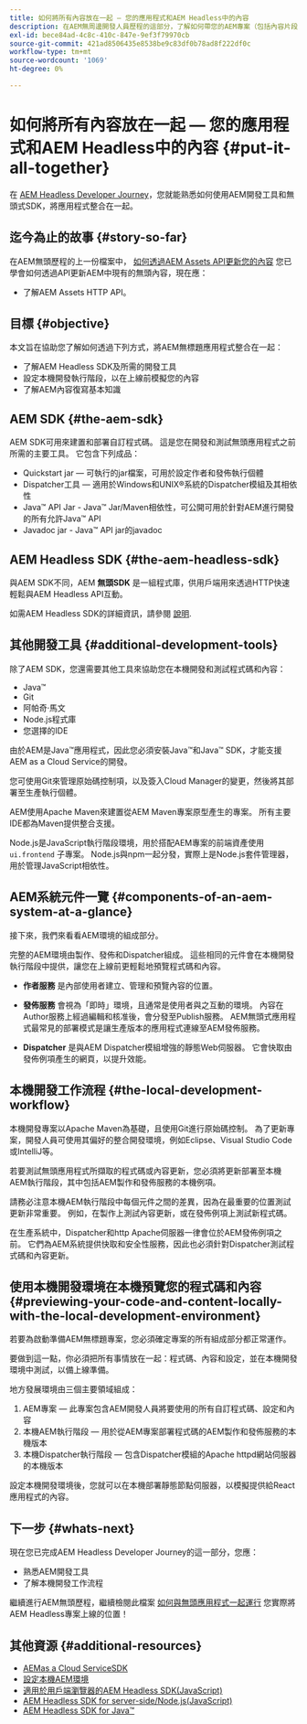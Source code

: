```yaml
---
title: 如何將所有內容放在一起 — 您的應用程式和AEM Headless中的內容
description: 在AEM無周邊開發人員歷程的這部分，了解如何帶您的AEM專案（包括內容片段、GraphQL呼叫、REST API呼叫和應用程式），並為其上線做準備。
exl-id: bece84ad-4c8c-410c-847e-9ef3f79970cb
source-git-commit: 421ad8506435e8538be9c83df0b78ad8f222df0c
workflow-type: tm+mt
source-wordcount: '1069'
ht-degree: 0%

---
```


# 如何將所有內容放在一起 — 您的應用程式和AEM Headless中的內容 {#put-it-all-together}

在 [AEM Headless Developer Journey](overview.md)，您就能熟悉如何使用AEM開發工具和無頭式SDK，將應用程式整合在一起。

## 迄今為止的故事 {#story-so-far}

在AEM無頭歷程的上一份檔案中， [如何透過AEM Assets API更新您的內容](update-your-content.md) 您已學會如何透過API更新AEM中現有的無頭內容，現在應：

* 了解AEM Assets HTTP API。

## 目標 {#objective}

本文旨在協助您了解如何透過下列方式，將AEM無標題應用程式整合在一起：

* 了解AEM Headless SDK及所需的開發工具
* 設定本機開發執行階段，以在上線前模擬您的內容
* 了解AEM內容復寫基本知識

## AEM SDK {#the-aem-sdk}

AEM SDK可用來建置和部署自訂程式碼。 這是您在開發和測試無頭應用程式之前所需的主要工具。 它包含下列成品：

* Quickstart jar — 可執行的jar檔案，可用於設定作者和發佈執行個體
* Dispatcher工具 — 適用於Windows和UNIX®系統的Dispatcher模組及其相依性
* Java™ API Jar - Java™ Jar/Maven相依性，可公開可用於針對AEM進行開發的所有允許Java™ API
* Javadoc jar - Java™ API jar的javadoc

## AEM Headless SDK {#the-aem-headless-sdk}

與AEM SDK不同，AEM **無頭SDK** 是一組程式庫，供用戶端用來透過HTTP快速輕鬆與AEM Headless API互動。

如需AEM Headless SDK的詳細資訊，請參閱 [說明](https://experienceleague.adobe.com/docs/experience-manager-learn/getting-started-with-aem-headless/how-to/aem-headless-sdk.html).

## 其他開發工具 {#additional-development-tools}

除了AEM SDK，您還需要其他工具來協助您在本機開發和測試程式碼和內容：

* Java™
* Git
* 阿帕奇·馬文
* Node.js程式庫
* 您選擇的IDE

由於AEM是Java™應用程式，因此您必須安裝Java™和Java™ SDK，才能支援AEM as a Cloud Service的開發。

您可使用Git來管理原始碼控制項，以及簽入Cloud Manager的變更，然後將其部署至生產執行個體。

AEM使用Apache Maven來建置從AEM Maven專案原型產生的專案。 所有主要IDE都為Maven提供整合支援。

Node.js是JavaScript執行階段環境，用於搭配AEM專案的前端資產使用 `ui.frontend` 子專案。 Node.js與npm一起分發，實際上是Node.js套件管理器，用於管理JavaScript相依性。

## AEM系統元件一覽 {#components-of-an-aem-system-at-a-glance}

接下來，我們來看看AEM環境的組成部分。

完整的AEM環境由製作、發佈和Dispatcher組成。 這些相同的元件會在本機開發執行階段中提供，讓您在上線前更輕鬆地預覽程式碼和內容。

* **作者服務** 是內部使用者建立、管理和預覽內容的位置。

* **發佈服務** 會視為「即時」環境，且通常是使用者與之互動的環境。 內容在Author服務上經過編輯和核准後，會分發至Publish服務。 AEM無頭式應用程式最常見的部署模式是讓生產版本的應用程式連線至AEM發佈服務。

* **Dispatcher** 是與AEM Dispatcher模組增強的靜態Web伺服器。 它會快取由發佈例項產生的網頁，以提升效能。

## 本機開發工作流程 {#the-local-development-workflow}

本機開發專案以Apache Maven為基礎，且使用Git進行原始碼控制。 為了更新專案，開發人員可使用其偏好的整合開發環境，例如Eclipse、Visual Studio Code或IntelliJ等。

若要測試無頭應用程式所擷取的程式碼或內容更新，您必須將更新部署至本機AEM執行階段，其中包括AEM製作和發佈服務的本機例項。

請務必注意本機AEM執行階段中每個元件之間的差異，因為在最重要的位置測試更新非常重要。 例如，在製作上測試內容更新，或在發佈例項上測試新程式碼。

在生產系統中，Dispatcher和http Apache伺服器一律會位於AEM發佈例項之前。 它們為AEM系統提供快取和安全性服務，因此也必須針對Dispatcher測試程式碼和內容更新。

## 使用本機開發環境在本機預覽您的程式碼和內容 {#previewing-your-code-and-content-locally-with-the-local-development-environment}

若要為啟動準備AEM無標題專案，您必須確定專案的所有組成部分都正常運作。

要做到這一點，你必須把所有事情放在一起：程式碼、內容和設定，並在本機開發環境中測試，以備上線準備。

地方發展環境由三個主要領域組成：

1. AEM專案 — 此專案包含AEM開發人員將要使用的所有自訂程式碼、設定和內容
1. 本機AEM執行階段 — 用於從AEM專案部署程式碼的AEM製作和發佈服務的本機版本
1. 本機Dispatcher執行階段 — 包含Dispatcher模組的Apache httpd網站伺服器的本機版本

設定本機開發環境後，您就可以在本機部署靜態節點伺服器，以模擬提供給React應用程式的內容。

<!-- THIS TOPIC IS 404. IT DOES NOT APPEAR IN THE TOC OR ANYWHERE ELSE To get a more in-depth look at setting up a local development environment and all dependencies needed for content preview, see [Production Deployment documentation](https://experienceleague.adobe.com/docs/experience-manager-learn/headless-tutorial/graphql/multi-step/production-deployment.html). -->

## 下一步 {#whats-next}

現在您已完成AEM Headless Developer Journey的這一部分，您應：

* 熟悉AEM開發工具
* 了解本機開發工作流程

繼續進行AEM無頭歷程，繼續檢閱此檔案 [如何與無頭應用程式一起運行](/help/journey-headless/developer/go-live.md) 您實際將AEM Headless專案上線的位置！

## 其他資源 {#additional-resources}

* [AEMas a Cloud ServiceSDK](/help/implementing/developing/introduction/aem-as-a-cloud-service-sdk.md)
* [設定本機AEM環境](https://experienceleague.adobe.com/docs/experience-manager-learn/foundation/development/set-up-a-local-aem-development-environment.html)
* [適用於用戶端瀏覽器的AEM Headless SDK(JavaScript)](https://github.com/adobe/aem-headless-client-js)
* [AEM Headless SDK for server-side/Node.js(JavaScript)](https://github.com/adobe/aem-headless-client-nodejs)
* [AEM Headless SDK for Java™](https://github.com/adobe/aem-headless-client-java)

